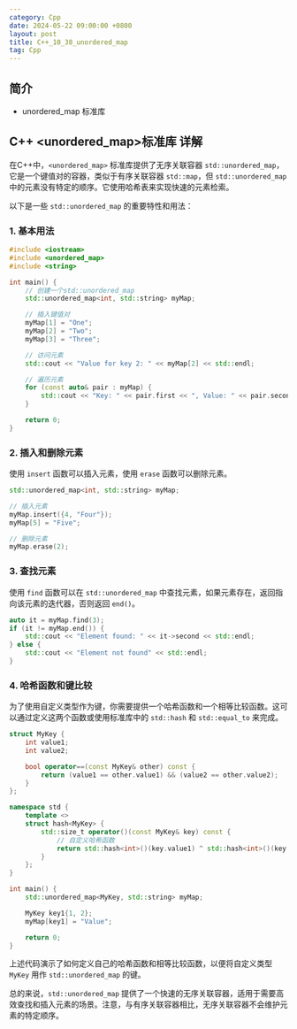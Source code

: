 ```yaml
---
category: Cpp
date: 2024-05-22 09:00:00 +0800
layout: post
title: C++_10_38_unordered_map
tag: Cpp
---
```

## 简介

+ unordered_map 标准库

## C++ <unordered_map>标准库 详解

在C++中，`<unordered_map>` 标准库提供了无序关联容器 `std::unordered_map`，它是一个键值对的容器，类似于有序关联容器 `std::map`，但 `std::unordered_map` 中的元素没有特定的顺序。它使用哈希表来实现快速的元素检索。

以下是一些 `std::unordered_map` 的重要特性和用法：

### 1. 基本用法

```cpp
#include <iostream>
#include <unordered_map>
#include <string>

int main() {
    // 创建一个std::unordered_map
    std::unordered_map<int, std::string> myMap;

    // 插入键值对
    myMap[1] = "One";
    myMap[2] = "Two";
    myMap[3] = "Three";

    // 访问元素
    std::cout << "Value for key 2: " << myMap[2] << std::endl;

    // 遍历元素
    for (const auto& pair : myMap) {
        std::cout << "Key: " << pair.first << ", Value: " << pair.second << std::endl;
    }

    return 0;
}
```

### 2. 插入和删除元素

使用 `insert` 函数可以插入元素，使用 `erase` 函数可以删除元素。

```cpp
std::unordered_map<int, std::string> myMap;

// 插入元素
myMap.insert({4, "Four"});
myMap[5] = "Five";

// 删除元素
myMap.erase(2);
```

### 3. 查找元素

使用 `find` 函数可以在 `std::unordered_map` 中查找元素，如果元素存在，返回指向该元素的迭代器，否则返回 `end()`。

```cpp
auto it = myMap.find(3);
if (it != myMap.end()) {
    std::cout << "Element found: " << it->second << std::endl;
} else {
    std::cout << "Element not found" << std::endl;
}
```

### 4. 哈希函数和键比较

为了使用自定义类型作为键，你需要提供一个哈希函数和一个相等比较函数。这可以通过定义这两个函数或使用标准库中的 `std::hash` 和 `std::equal_to` 来完成。

```cpp
struct MyKey {
    int value1;
    int value2;

    bool operator==(const MyKey& other) const {
        return (value1 == other.value1) && (value2 == other.value2);
    }
};

namespace std {
    template <>
    struct hash<MyKey> {
        std::size_t operator()(const MyKey& key) const {
            // 自定义哈希函数
            return std::hash<int>()(key.value1) ^ std::hash<int>()(key.value2);
        }
    };
}

int main() {
    std::unordered_map<MyKey, std::string> myMap;

    MyKey key1{1, 2};
    myMap[key1] = "Value";

    return 0;
}
```

上述代码演示了如何定义自己的哈希函数和相等比较函数，以便将自定义类型 `MyKey` 用作 `std::unordered_map` 的键。

总的来说，`std::unordered_map` 提供了一个快速的无序关联容器，适用于需要高效查找和插入元素的场景。注意，与有序关联容器相比，无序关联容器不会维护元素的特定顺序。